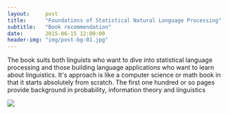```yaml
---
layout:     post
title:      "Foundations of Statistical Natural Language Processing"
subtitle:   "Book recommendation"
date:       2015-06-15 12:00:00
header-img: "img/post-bg-01.jpg"
---
```


<p>The book suits both linguists who want to dive into statistical language processing and those building language applications who want to learn about linguistics. It's approach  is like a computer science or math book in that it starts absolutely from scratch. The first one hundred or so pages provide background in probability, information theory and linguistics</p>

<a href="http://www.amazon.com/gp/offer-listing/0262133601/ref=as_li_tl?ie=UTF8&camp=1789&creative=9325&creativeASIN=0262133601&linkCode=am2&tag=scofux-20&linkId=7WOFOLFIETA2XA36"><img border="0" src="http://ws-na.amazon-adsystem.com/widgets/q?_encoding=UTF8&ASIN=0262133601&Format=_SL250_&ID=AsinImage&MarketPlace=US&ServiceVersion=20070822&WS=1&tag=scofux-20" ></a><img src="http://ir-na.amazon-adsystem.com/e/ir?t=scofux-20&l=as2&o=1&a=0262133601" width="1" height="1" border="0" alt="" style="border:none !important; margin:0px !important;" />

